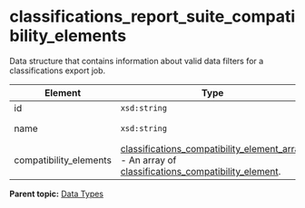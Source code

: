 # classifications\_report\_suite\_compatibility\_elements

Data structure that contains information about valid data filters for a classifications export job.

|Element|Type|Description|
|-------|----|-----------|
|id|`xsd:string` |Element id.|
|name|`xsd:string` |Element name.|
|compatibility\_elements|[classifications\_compatibility\_element\_array](r_classifications_compatibility_element_array.md#) - An array of [classifications\_compatibility\_element](r_classifications_compatibility_element.md#). |Valid data filters.|

**Parent topic:** [Data Types](../data_types/classifications_data_types.md)

